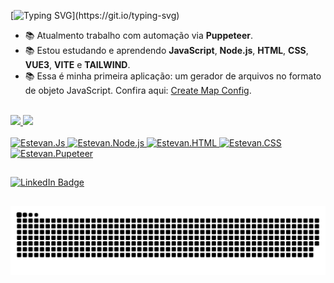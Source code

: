 [![Typing SVG](https://readme-typing-svg.herokuapp.com?font=Fira+Code&pause=900&color=C238F7&width=435&lines=Ol%C3%A1%2C+Bem+vindo+ao+meu+perfil!;Welcome+to+my+profile!)](https://git.io/typing-svg)


- 📚 Atualmento trabalho com automação via **Puppeteer**.
- 📚 Estou estudando e aprendendo **JavaScript**, **Node.js**, **HTML**, **CSS**, **VUE3**, **VITE** e **TAILWIND**.
- 📚 Essa é minha primeira aplicação: um gerador de arquivos no formato de objeto JavaScript. Confira aqui: <a href="https://lootersix.github.io/create-map-config/" target="_blank">Create Map Config</a>.
<div><br> 
<a href="https://github.com/lootersix">
<img height="180em" src="https://github-readme-stats.vercel.app/api?username=estevansena&show_icons=true&theme=tokyonight"/>
<img height="180em" src="https://github-readme-stats.vercel.app/api/top-langs/?username=estevansena&layout=compact&theme=tokyonight"/>
</div>
  
<div style="display: inline_block"><br>
<img aligh="center" alt="Estevan.Js" height="30" width="40" src="https://cdn.jsdelivr.net/gh/devicons/devicon@latest/icons/javascript/javascript-original.svg">
<img aligh="center" alt="Estevan.Node.js" height="30" width="40" src="https://cdn.jsdelivr.net/gh/devicons/devicon@latest/icons/nodejs/nodejs-plain.svg">
<img aligh="center" alt="Estevan.HTML" height="30" width="40" src="https://cdn.jsdelivr.net/gh/devicons/devicon@latest/icons/html5/html5-original.svg">
<img aligh="center" alt="Estevan.CSS" height="30" width="40" src="https://cdn.jsdelivr.net/gh/devicons/devicon@latest/icons/css3/css3-original.svg">
<img aligh="center" alt="Estevan.Pupeteer" height="30" width="40" src="https://cdn.jsdelivr.net/gh/devicons/devicon@latest/icons/puppeteer/puppeteer-original.svg">
</div>

##

<div>
  <a href="https://www.linkedin.com/in/estevan-bruno-sena-256a5524a/" target="_blank">
    <img src="https://img.shields.io/badge/LinkedIn-0077B5?style=for-the-badge&logo=linkedin&logoColor=white" alt="LinkedIn Badge">
  </a>
</div>

##

 <picture align="center">
  <source media="(prefers-color-scheme: dark)" srcset="https://raw.githubusercontent.com/mari4souza/mari4souza/output/github-contribution-grid-snake-dark.svg">
  <source media="(prefers-color-scheme: light)" srcset="https://raw.githubusercontent.com/mari4souza/mari4souza/output/github-contribution-grid-snake-dark.svg">
  <img align="center" alt="github contribution grid snake animation" src="https://raw.githubusercontent.com/mari4souza/mari4souza/output/github-contribution-grid-snake.svg">
</picture>



          
    
          

